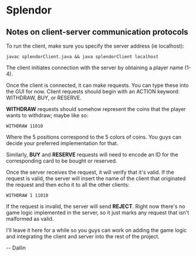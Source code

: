# Splendor

## Notes on client-server communication protocols

To run the client, make sure you specify the server address (ie localhost):

` javac splendorClient.java && java splendorClient localhost `

The client initiates connection with the server by obtaining a player name (1-4).

Once the client is connected, it can make requests. You can type these into the GUI for now. Client requests should begin with an ACTION keyword: WITHDRAW, BUY, or RESERVE.

**WITHDRAW** requests should somehow represent the coins that the player wants to withdraw; maybe like so:

` WITHDRAW 11010 `

Where the 5 positions correspond to the 5 colors of coins. You guys can decide your preferred implementation for that.

Similarly, **BUY** and **RESERVE** requests will need to encode an ID for the corresponding card to be bought or reserved.


Once the server receives the request, it will verify that it's valid. If the request is valid, the server will insert the name of the client that originated the request and then echo it to all the other clients: 

` WITHDRAW 1 11010 `

If the request is invalid, the server will send **REJECT**. Right now there's no game logic implemented in the server, so it just marks any request that isn't malformed as valid.

I'll leave it here for a while so you guys can work on adding the game logic and integrating the client and server into the rest of the project.

-- Dallin
